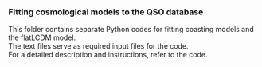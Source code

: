### Fitting cosmological models to the QSO database <br>
This folder contains separate Python codes for fitting coasting models and the flatLCDM model. <br>
The text files serve as required input files for the code. <br>
For a detailed description and instructions, refer to the code.

